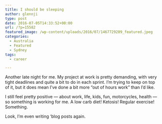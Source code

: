 ```yaml
---
title: I should be sleeping
author: glennji
type: post
date: 2016-07-05T14:33:52+00:00
url: /?p=15582
featured_image: /wp-content/uploads/2016/07/1467729209_featured.jpeg
categories:
  - Australia
  - Featured
  - Sydney
tags:
  - career

---
```

Another late night for me. My project at work is pretty demanding, with very tight deadlines and quite a bit to do in each sprint. I’m trying to keep on top of it, but it does mean I’ve done a bit more “out of hours work” than I’d like.

I still feel pretty positive — about work, life, kids, fun, motorcycles, health — so something is working for me. A low carb diet! Ketosis! Regular exercise! Something.

Look, I’m even writing ‘blog posts again.
